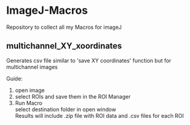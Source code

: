 # ImageJ-Macros
Repository to collect all my Macros for imageJ

## multichannel_XY_xoordinates
Generates csv file similar to 'save XY coordinates' function but for multichannel images

Guide:
  1. open image
  2. select ROIs and save them in the ROI Manager
  3. Run Macro \
    select destination folder in open window \
    Results will include .zip file with ROI data and .csv files for each ROI 
